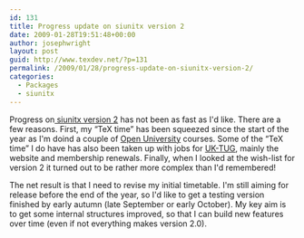 ```yaml
---
id: 131
title: Progress update on siunitx version 2
date: 2009-01-28T19:51:48+00:00
author: josephwright
layout: post
guid: http://www.texdev.net/?p=131
permalink: /2009/01/28/progress-update-on-siunitx-version-2/
categories:
  - Packages
  - siunitx
---
```

Progress on<a title="siunitx version 2" href="http://siunitx.berlios.de"> siunitx version 2</a> has not been as fast as I'd like.  There are a few reasons.  First, my “TeX time” has been squeezed since the start of the year as I'm doind a couple of <a title="Open University" href="http://www.open.ac.uk">Open University</a> courses.  Some of the “TeX time” I do have has also been taken up with jobs for <a title="UK TeX Users' Group" href="http://uk.tug.org/">UK-TUG</a>, mainly the website and membership renewals.  Finally, when I looked at the wish-list for version 2 it turned out to be rather more complex than I'd remembered!

The net result is that I need to revise my initial timetable.  I'm still aiming for release before the end of the year, so I'd like to get a testing version finished by early autumn (late September or early October). My key aim is to get some internal structures improved, so that I can build new features over time (even if not everything makes version 2.0).